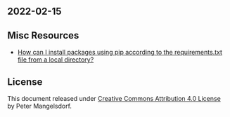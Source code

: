 
## 2022-02-15

## Misc Resources
- [How can I install packages using pip according to the requirements.txt file from a local directory?](https://stackoverflow.com/questions/7225900/how-can-i-install-packages-using-pip-according-to-the-requirements-txt-file-from)

## License
This document released under [Creative Commons Attribution 4.0 License](https://creativecommons.org/licenses/by/4.0/) by Peter Mangelsdorf.
